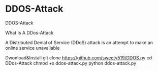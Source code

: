 # DDOS-Attack
DDOS-Attack

What Is A DDos-Attack

A Distributed Denial of Service (DDoS) attack is an attempt to make an online service unavailable

Dwonload&Install
git clone https://github.com/sweety519/DDOS.py
cd DDos-Attack
chmod +x ddos-attack.py
python ddos-attack.py


